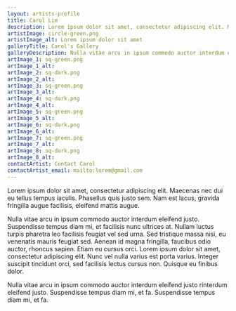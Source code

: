 ```yaml
---
layout: artists-profile
title: Carol Lim
description: Lorem ipsum dolor sit amet, consectetur adipiscing elit. Maecenas nec dui eu tellus tempus iaculis.
artistImage: circle-green.png
artistImage_alt: Lorem ipsum dolor sit amet
galleryTitle: Carol's Gallery
galleryDescription: Nulla vitae arcu in ipsum commodo auctor interdum eleifend justo rinterdum eleifend justo. Suspendisse tempus diam mi, et fa. Suspendisse tempus diam mi, et fa.
artImage_1: sq-green.png
artImage_1_alt:
artImage_2: sq-dark.png
artImage_2_alt:
artImage_3: sq-green.png
artImage_3_alt:
artImage_4: sq-dark.png
artImage_4_alt:
artImage_5: sq-green.png
artImage_5_alt:
artImage_6: sq-dark.png
artImage_6_alt:
artImage_7: sq-green.png
artImage_7_alt:
artImage_8: sq-dark.png
artImage_8_alt:
contactArtist: Contact Carol
contactArtist_email: mailto:lorem@gmail.com
---
```


Lorem ipsum dolor sit amet, consectetur adipiscing elit. Maecenas nec dui eu tellus tempus iaculis. Phasellus quis justo sem. Nam est lacus, gravida fringilla augue facilisis, eleifend mattis augue.

Nulla vitae arcu in ipsum commodo auctor interdum eleifend justo. Suspendisse tempus diam mi, et facilisis nunc ultrices at. Nullam luctus turpis pharetra leo facilisis feugiat vel sed urna. Sed tristique massa nisi, eu venenatis mauris feugiat sed. Aenean id magna fringilla, faucibus odio auctor, rhoncus sapien. Etiam eu cursus orci. Lorem ipsum dolor sit amet, consectetur adipiscing elit. Nunc vel nulla varius est porta varius. Integer suscipit tincidunt orci, sed facilisis lectus cursus non. Quisque eu finibus dolor.


Nulla vitae arcu in ipsum commodo auctor interdum eleifend justo rinterdum eleifend justo. Suspendisse tempus diam mi, et fa. Suspendisse tempus diam mi, et fa.
